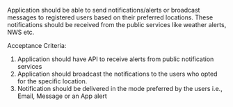 Application should be able to send notifications/alerts or broadcast messages to registered users based on their preferred locations. These notifications should be received from the public services like weather alerts, NWS etc.

Acceptance Criteria: 
1. Application should have API to receive alerts from public notification services
2. Application should broadcast the notifications to the users who opted for the specific location.
3. Notification should be delivered in the mode preferred by the users i.e., Email, Message or an App alert